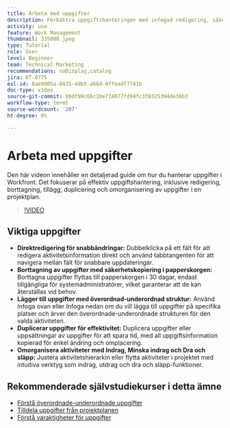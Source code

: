 ```yaml
---
title: Arbeta med uppgifter
description: Förbättra uppgiftshanteringen med infogad redigering, säkerhetskopiering av papperskorgen för borttagna uppgifter, överordnad-underordnad strukturtillägg, duplicering av uppgifter samt intuitiva omorganiseringsverktyg som dra och släpp i Workfront.
activity: use
feature: Work Management
thumbnail: 335088.jpeg
type: Tutorial
role: User
level: Beginner
team: Technical Marketing
recommendations: noDisplay,catalog
jira: KT-8775
exl-id: 8ae9d05a-0435-4db5-a66d-8ffeadf7741b
doc-type: video
source-git-commit: bbdf99c6bc1be714077fd94fc3f8325394de36b3
workflow-type: tm+mt
source-wordcount: '207'
ht-degree: 0%

---
```


# Arbeta med uppgifter

Den här videon innehåller en detaljerad guide om hur du hanterar uppgifter i Workfront. Det fokuserar på effektiv uppgiftshantering, inklusive redigering, borttagning, tillägg, duplicering och omorganisering av uppgifter i en projektplan.

>[!VIDEO](https://video.tv.adobe.com/v/3448560/?quality=12&learn=on&enablevpops=1&captions=swe)

## Viktiga uppgifter

* **Direktredigering för snabbändringar:** Dubbelklicka på ett fält för att redigera aktivitetsinformation direkt och använd tabbtangenten för att navigera mellan fält för snabbare uppdateringar. &#x200B;
* **Borttagning av uppgifter med säkerhetskopiering i papperskorgen:** Borttagna uppgifter flyttas till papperskorgen i 30 dagar, endast tillgängliga för systemadministratörer, vilket garanterar att de kan återställas vid behov. &#x200B;
* **Lägger till uppgifter med överordnad-underordnad struktur:** Använd Infoga ovan eller Infoga nedan om du vill lägga till uppgifter på specifika platser och ärver den överordnade-underordnade strukturen för den valda aktiviteten. &#x200B;
* **Duplicerar uppgifter för effektivitet:** Duplicera uppgifter eller uppsättningar av uppgifter för att spara tid, med all uppgiftsinformation kopierad för enkel ändring och omplacering. &#x200B;
* **Omorganisera aktiviteter med Indrag, Minska indrag och Dra och släpp:** Justera aktivitetshierarkin eller flytta aktiviteter i projektet med intuitiva verktyg som indrag, utdrag och dra och släpp-funktioner. &#x200B;

## Rekommenderade självstudiekurser i detta ämne

* [Förstå överordnade-underordnade uppgifter](/help/manage-work/tasks/understand-parent-child-tasks.md)
* [Tilldela uppgifter från projektplanen](/help/manage-work/tasks/assign-tasks-from-the-project-plan.md)
* [Förstå varaktigheter för uppgifter](/help/manage-work/tasks/understand-task-durations.md)
